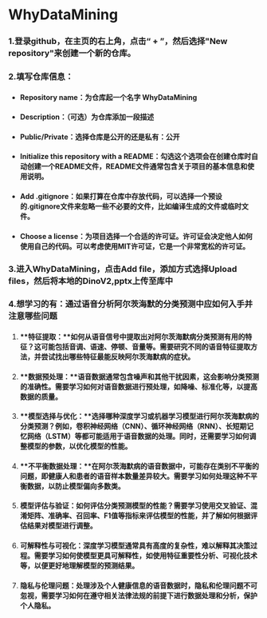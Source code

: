 # WhyDataMining
### 1.登录github，在主页的右上角，点击“ + ”，然后选择"New repository"来创建一个新的仓库。

### 2.**填写仓库信息**：

- #### **Repository name**：为仓库起一个名字 WhyDataMining

- #### **Description**：（可选）为仓库添加一段描述

- #### **Public/Private**：选择仓库是公开的还是私有：公开

- #### **Initialize this repository with a README**：勾选这个选项会在创建仓库时自动创建一个README文件，README文件通常包含关于项目的基本信息和使用说明。

- #### **Add .gitignore**：如果打算在仓库中存放代码，可以选择一个预设的.gitignore文件来忽略一些不必要的文件，比如编译生成的文件或临时文件。

- #### **Choose a license**：为项目选择一个合适的许可证。许可证会决定他人如何使用自己的代码。可以考虑使用MIT许可证，它是一个非常宽松的许可证。

### 3.进入WhyDataMining，点击Add file，添加方式选择Upload files，然后将本地的DinoV2,pptx上传至库中



### 4.想学习的有：通过语音分析阿尔茨海默的分类预测中应如何入手并注意哪些问题

1. #### **特征提取：**如何从语音信号中提取出对阿尔茨海默病分类预测有用的特征？这可能包括音调、语速、停顿、音量等。需要研究不同的语音特征提取方法，并尝试找出哪些特征最能反映阿尔茨海默病的症状。

2. #### **数据预处理：**语音数据通常包含噪声和其他干扰因素，这会影响分类预测的准确性。需要学习如何对语音数据进行预处理，如降噪、标准化等，以提高数据的质量。

3. #### **模型选择与优化：**选择哪种深度学习或机器学习模型进行阿尔茨海默病的分类预测？例如，卷积神经网络（CNN）、循环神经网络（RNN）、长短期记忆网络（LSTM）等都可能适用于语音数据的处理。同时，还需要学习如何调整模型的参数，以优化模型的性能。

4. #### **不平衡数据处理：**在阿尔茨海默病的语音数据中，可能存在类别不平衡的问题，即健康人和患者的语音样本数量差异较大。需要学习如何处理这种不平衡数据，以防止模型偏向多数类。

5. #### **模型评估与验证**：如何评估分类预测模型的性能？需要学习使用交叉验证、混淆矩阵、准确率、召回率、F1值等指标来评估模型的性能，并了解如何根据评估结果对模型进行调整。

6. #### **可解释性与可视化**：深度学习模型通常具有高度的复杂性，难以解释其决策过程。需要学习如何使模型更具可解释性，如使用特征重要性分析、可视化技术等，以便更好地理解模型的预测结果。

7. #### **隐私与伦理问题**：处理涉及个人健康信息的语音数据时，隐私和伦理问题不可忽视，需要学习如何在遵守相关法律法规的前提下进行数据处理和分析，保护个人隐私。
